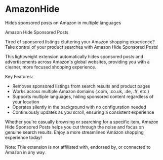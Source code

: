 # AmazonHide
Hides sponsored posts on Amazon in multiple languages

Amazon Hide Sponsored Posts

Tired of sponsored listings cluttering your Amazon shopping experience? Take control of your product searches with Amazon Hide Sponsored Posts!

This lightweight extension automatically hides sponsored posts and advertisements across Amazon's global websites, providing you with a cleaner, more focused shopping experience. 

Key Features:
- Removes sponsored listings from search results and product pages
- Works across multiple Amazon domains (.com, .co.uk, .de, .fr, etc.)
- Supports multiple languages, hiding sponsored content regardless of your location
- Operates silently in the background with no configuration needed
- Continuously updates as you scroll, ensuring a consistent experience

Whether you're casually browsing or searching for a specific item, Amazon Hide Sponsored Posts helps you cut through the noise and focus on genuine search results. Enjoy a more streamlined Amazon shopping experience today!

Note: This extension is not affiliated with, endorsed by, or connected to Amazon in any way.
